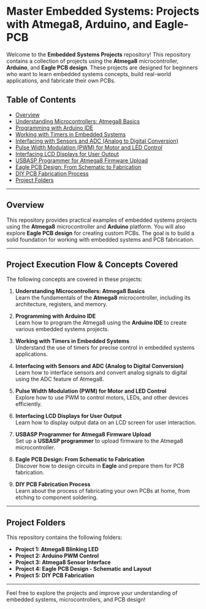 # Master Embedded Systems: Projects with Atmega8, Arduino, and Eagle-PCB

Welcome to the **Embedded Systems Projects** repository! This repository contains a collection of projects using the **Atmega8** microcontroller, **Arduino**, and **Eagle PCB design**. These projects are designed for beginners who want to learn embedded systems concepts, build real-world applications, and fabricate their own PCBs.

## Table of Contents

- [Overview](#overview)
- [Understanding Microcontrollers: Atmega8 Basics](#understanding-microcontrollers-atmega8-basics)
- [Programming with Arduino IDE](#programming-with-arduino-ide)
- [Working with Timers in Embedded Systems](#working-with-timers-in-embedded-systems)
- [Interfacing with Sensors and ADC (Analog to Digital Conversion)](#interfacing-with-sensors-and-adc-analog-to-digital-conversion)
- [Pulse Width Modulation (PWM) for Motor and LED Control](#pulse-width-modulation-pwm-for-motor-and-led-control)
- [Interfacing LCD Displays for User Output](#interfacing-lcd-displays-for-user-output)
- [USBASP Programmer for Atmega8 Firmware Upload](#usbasp-programmer-for-atmega8-firmware-upload)
- [Eagle PCB Design: From Schematic to Fabrication](#eagle-pcb-design-from-schematic-to-fabrication)
- [DIY PCB Fabrication Process](#diy-pcb-fabrication-process)
- [Project Folders](#project-folders)

---

## Overview

This repository provides practical examples of embedded systems projects using the **Atmega8** microcontroller and **Arduino** platform. You will also explore **Eagle PCB design** for creating custom PCBs. The goal is to build a solid foundation for working with embedded systems and PCB fabrication.

---

## Project Execution Flow & Concepts Covered

The following concepts are covered in these projects:

1. **Understanding Microcontrollers: Atmega8 Basics**  
   Learn the fundamentals of the **Atmega8** microcontroller, including its architecture, registers, and memory.

2. **Programming with Arduino IDE**  
   Learn how to program the Atmega8 using the **Arduino IDE** to create various embedded systems projects.

3. **Working with Timers in Embedded Systems**  
   Understand the use of timers for precise control in embedded systems applications.

4. **Interfacing with Sensors and ADC (Analog to Digital Conversion)**  
   Learn how to interface sensors and convert analog signals to digital using the ADC feature of Atmega8.

5. **Pulse Width Modulation (PWM) for Motor and LED Control**  
   Explore how to use PWM to control motors, LEDs, and other devices efficiently.

6. **Interfacing LCD Displays for User Output**  
   Learn how to display output data on an LCD screen for user interaction.

7. **USBASP Programmer for Atmega8 Firmware Upload**  
   Set up a **USBASP programmer** to upload firmware to the Atmega8 microcontroller.

8. **Eagle PCB Design: From Schematic to Fabrication**  
   Discover how to design circuits in **Eagle** and prepare them for PCB fabrication.

9. **DIY PCB Fabrication Process**  
   Learn about the process of fabricating your own PCBs at home, from etching to component soldering.

---

## Project Folders

This repository contains the following folders:

- **Project 1: Atmega8 Blinking LED**  
- **Project 2: Arduino PWM Control**  
- **Project 3: Atmega8 Sensor Interface**  
- **Project 4: Eagle PCB Design - Schematic and Layout**  
- **Project 5: DIY PCB Fabrication**

---

Feel free to explore the projects and improve your understanding of embedded systems, microcontrollers, and PCB design!

